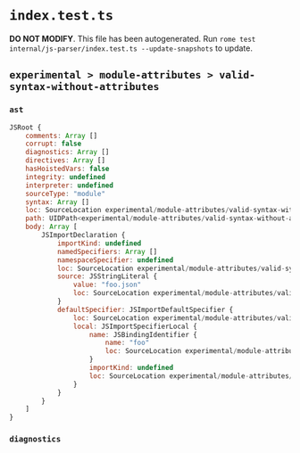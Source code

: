 # `index.test.ts`

**DO NOT MODIFY**. This file has been autogenerated. Run `rome test internal/js-parser/index.test.ts --update-snapshots` to update.

## `experimental > module-attributes > valid-syntax-without-attributes`

### `ast`

```javascript
JSRoot {
	comments: Array []
	corrupt: false
	diagnostics: Array []
	directives: Array []
	hasHoistedVars: false
	integrity: undefined
	interpreter: undefined
	sourceType: "module"
	syntax: Array []
	loc: SourceLocation experimental/module-attributes/valid-syntax-without-attributes/input.js 1:0-2:0
	path: UIDPath<experimental/module-attributes/valid-syntax-without-attributes/input.js>
	body: Array [
		JSImportDeclaration {
			importKind: undefined
			namedSpecifiers: Array []
			namespaceSpecifier: undefined
			loc: SourceLocation experimental/module-attributes/valid-syntax-without-attributes/input.js 1:0-1:27
			source: JSStringLiteral {
				value: "foo.json"
				loc: SourceLocation experimental/module-attributes/valid-syntax-without-attributes/input.js 1:16-1:26
			}
			defaultSpecifier: JSImportDefaultSpecifier {
				loc: SourceLocation experimental/module-attributes/valid-syntax-without-attributes/input.js 1:0-1:10
				local: JSImportSpecifierLocal {
					name: JSBindingIdentifier {
						name: "foo"
						loc: SourceLocation experimental/module-attributes/valid-syntax-without-attributes/input.js 1:7-1:10 (foo)
					}
					importKind: undefined
					loc: SourceLocation experimental/module-attributes/valid-syntax-without-attributes/input.js 1:7-1:10
				}
			}
		}
	]
}
```

### `diagnostics`

```

```
